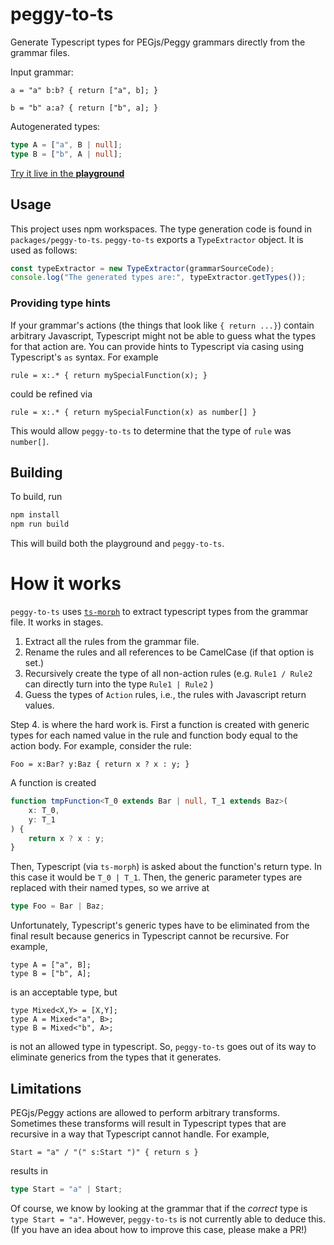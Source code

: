 # peggy-to-ts

Generate Typescript types for PEGjs/Peggy grammars directly from the grammar files.

Input grammar:

```peggy
a = "a" b:b? { return ["a", b]; }

b = "b" a:a? { return ["b", a]; }
```

Autogenerated types:

```typescript
type A = ["a", B | null];
type B = ["b", A | null];
```

[Try it live in the **playground**](https://siefkenj.github.io/peggy-to-ts/)

## Usage

This project uses npm workspaces. The type generation code is found in `packages/peggy-to-ts`.
`peggy-to-ts` exports a `TypeExtractor` object. It is used as follows:

```typescript
const typeExtractor = new TypeExtractor(grammarSourceCode);
console.log("The generated types are:", typeExtractor.getTypes());
```

### Providing type hints

If your grammar's actions (the things that look like `{ return ...}`) contain arbitrary
Javascript, Typescript might not be able to guess what the types for that action are. You
can provide hints to Typescript via casing using Typescript's `as` syntax. For example

```pegjs
rule = x:.* { return mySpecialFunction(x); }
```

could be refined via

```pegjs
rule = x:.* { return mySpecialFunction(x) as number[] }
```

This would allow `peggy-to-ts` to determine that the type of `rule` was `number[]`.

## Building

To build, run

```bash
npm install
npm run build
```

This will build both the playground and `peggy-to-ts`.

# How it works

`peggy-to-ts` uses [`ts-morph`](https://ts-morph.com/) to extract typescript types from
the grammar file. It works in stages.

1. Extract all the rules from the grammar file.
2. Rename the rules and all references to be CamelCase (if that option is set.)
3. Recursively create the type of all non-action rules (e.g. `Rule1 / Rule2` can directly turn into
   the type `Rule1 | Rule2` )
4. Guess the types of `Action` rules, i.e., the rules with Javascript return values.

Step 4. is where the hard work is. First a function is created with generic types for
each named value in the rule and function body equal to the action body. For example, consider the rule:

```pegjs
Foo = x:Bar? y:Baz { return x ? x : y; }
```

A function is created

```typescript
function tmpFunction<T_0 extends Bar | null, T_1 extends Baz>(
    x: T_0,
    y: T_1
) {
    return x ? x : y;
}
```

Then, Typescript (via `ts-morph`) is asked about the function's return type. In this case it would be
`T_0 | T_1`. Then, the generic parameter types are replaced with their named types, so we arrive at

```typescript
type Foo = Bar | Baz;
```

Unfortunately, Typescript's generic types have to be eliminated from the final
result because generics in Typescript cannot be recursive. For example,

```
type A = ["a", B];
type B = ["b", A];
```

is an acceptable type, but

```
type Mixed<X,Y> = [X,Y];
type A = Mixed<"a", B>;
type B = Mixed<"b", A>;
```

is not an allowed type in typescript. So, `peggy-to-ts` goes out of its way to eliminate
generics from the types that it generates.

## Limitations

PEGjs/Peggy actions are allowed to perform arbitrary transforms. Sometimes these
transforms will result in Typescript types that are recursive in a way that Typescript
cannot handle. For example,

```pegjs
Start = "a" / "(" s:Start ")" { return s }
```

results in

```typescript
type Start = "a" | Start;
```

Of course, we know by looking at the grammar that if the _correct_ type
is `type Start = "a"`. However, `peggy-to-ts` is not currently able to
deduce this. (If you have an idea about how to improve this case, please make a PR!)
